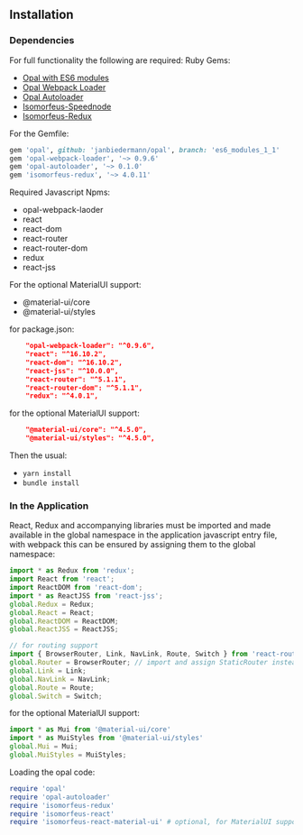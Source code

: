 ## Installation
### Dependencies

For full functionality the following are required:
Ruby Gems:
- [Opal with ES6 modules](https://github.com/opal/opal/pull/1976)
- [Opal Webpack Loader](https://github.com/isomorfeus/opal-webpack-loader)
- [Opal Autoloader](https://github.com/janbiedermann/opal-autoloader)
- [Isomorfeus-Speednode](https://github.com/isomorfeus/isomorfeus-speednode)
- [Isomorfeus-Redux](https://github.com/isomorfeus/isomorfeus-redux)

For the Gemfile:
```ruby
gem 'opal', github: 'janbiedermann/opal', branch: 'es6_modules_1_1'
gem 'opal-webpack-loader', '~> 0.9.6'
gem 'opal-autoloader', '~> 0.1.0'
gem 'isomorfeus-redux', '~> 4.0.11'
```
Required Javascript Npms:
- opal-webpack-laoder
- react
- react-dom
- react-router
- react-router-dom
- redux
- react-jss

For the optional MaterialUI support:
- @material-ui/core
- @material-ui/styles

for package.json:
```json
    "opal-webpack-loader": "^0.9.6",
    "react": "^16.10.2",
    "react-dom": "^16.10.2",
    "react-jss": "^10.0.0",
    "react-router": "^5.1.1",
    "react-router-dom": "^5.1.1",
    "redux": "^4.0.1",
```
for the optional MaterialUI support:
```json
    "@material-ui/core": "^4.5.0",
    "@material-ui/styles": "^4.5.0",
```

Then the usual:
- `yarn install`
- `bundle install`

### In the Application
React, Redux and accompanying libraries must be imported and made available in the global namespace in the application javascript entry file,
with webpack this can be ensured by assigning them to the global namespace:
```javascript
import * as Redux from 'redux';
import React from 'react';
import ReactDOM from 'react-dom';
import * as ReactJSS from 'react-jss';
global.Redux = Redux;
global.React = React;
global.ReactDOM = ReactDOM;
global.ReactJSS = ReactJSS;

// for routing support
import { BrowserRouter, Link, NavLink, Route, Switch } from 'react-router-dom';
global.Router = BrowserRouter; // import and assign StaticRouter instead for Server Side Rendering
global.Link = Link;
global.NavLink = NavLink;
global.Route = Route;
global.Switch = Switch;
```
for the optional MaterialUI support:
```javascript
import * as Mui from '@material-ui/core'
import * as MuiStyles from '@material-ui/styles'
global.Mui = Mui;
global.MuiStyles = MuiStyles;
```

Loading the opal code:
```ruby
require 'opal'
require 'opal-autoloader'
require 'isomorfeus-redux'
require 'isomorfeus-react'
require 'isomorfeus-react-material-ui' # optional, for MaterialUI support
```
